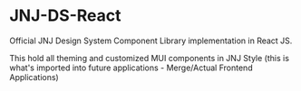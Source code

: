 # JNJ-DS-React
Official JNJ Design System Component Library implementation in React JS.


This hold all theming and customized MUI components in JNJ Style 
(this is what's imported into future applications - Merge/Actual Frontend Applications)

